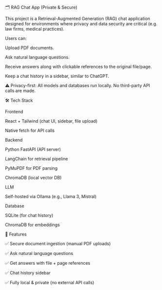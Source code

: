 🗂️ RAG Chat App (Private & Secure)

This project is a Retrieval-Augmented Generation (RAG) chat application designed for environments where privacy and data security are critical (e.g. law firms, medical practices).

Users can:

Upload PDF documents.

Ask natural language questions.

Receive answers along with clickable references to the original file/page.

Keep a chat history in a sidebar, similar to ChatGPT.

⚠️ Privacy-first: All models and databases run locally. No third-party API calls are made.

🛠 Tech Stack

Frontend

React + Tailwind (chat UI, sidebar, file upload)

Native fetch for API calls

Backend

Python FastAPI (API server)

LangChain
for retrieval pipeline

PyMuPDF
for PDF parsing

ChromaDB
(local vector DB)

LLM

Self-hosted via Ollama
(e.g., Llama 3, Mistral)

Database

SQLite (for chat history)

ChromaDB for embeddings

🚀 Features

✅ Secure document ingestion (manual PDF uploads)

✅ Ask natural language questions

✅ Get answers with file + page references

✅ Chat history sidebar

✅ Fully local & private (no external API calls)

<!-- TODO Replace sqllite with postregress. Keep in mind docker updates -->
